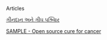 Articles

[ગીનદાન અને ગીઘ પશ્ર્વિાર](./pages/ગીનદાન%20અને%20ગીઘ%20પશ્ર્વિાર)

[SAMPLE - Open source cure for cancer](./pages/Open%20Cancer%20solution%20Blogpost%20-Sample%20Blog%20POST.md)
